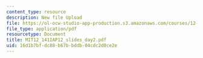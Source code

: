 ```yaml
---
content_type: resource
description: New file Upload
file: https://ol-ocw-studio-app-production.s3.amazonaws.com/courses/12-141-electron-microprobe-analysis-january-iap-2012/16d1b7bfdc88b67bbddb04cdc2d0ce2e_MIT12_141IAP12_slides_day2.pdf
file_type: application/pdf
resourcetype: Document
title: MIT12_141IAP12_slides_day2.pdf
uid: 16d1b7bf-dc88-b67b-bddb-04cdc2d0ce2e
---
```

